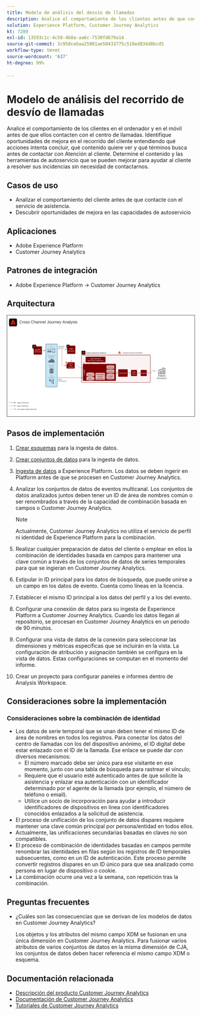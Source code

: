 ```yaml
---
title: Modelo de análisis del desvío de llamadas
description: Analice el comportamiento de los clientes antes de que contacten con el centro de llamadas.
solution: Experience Platform, Customer Journey Analytics
kt: 7209
exl-id: 13593c1c-4c58-4b8a-aa6c-7530fd679a14
source-git-commit: 3c950cebaa25901ae50433775c510ed834d8bcd5
workflow-type: tm+mt
source-wordcount: '637'
ht-degree: 99%

---
```


# Modelo de análisis del recorrido de desvío de llamadas

Analice el comportamiento de los clientes en el ordenador y en el móvil antes de que ellos contacten con el centro de llamadas. Identifique oportunidades de mejora en el recorrido del cliente entendiendo qué acciones intenta concluir, qué contenido quiere ver y qué términos busca antes de contactar con Atención al cliente. Determine el contenido y las herramientas de autoservicio que se pueden mejorar para ayudar al cliente a resolver sus incidencias sin necesidad de contactarnos.

## Casos de uso

* Analizar el comportamiento del cliente antes de que contacte con el servicio de asistencia.
* Descubrir oportunidades de mejora en las capacidades de autoservicio

## Aplicaciones

* Adobe Experience Platform
* Customer Journey Analytics

## Patrones de integración

* Adobe Experience Platform → Customer Journey Analytics

## Arquitectura

<img src="assets/CJA.svg" alt="Arquitectura de referencia para el modelo de Customer Journey Analytics" style="border:1px solid #4a4a4a" />

## Pasos de implementación

1. [Crear esquemas](https://experienceleague.adobe.com/?recommended=ExperiencePlatform-D-1-2021.1.xdm) para la ingesta de datos.
1. [Crear conjuntos de datos](https://experienceleague.adobe.com/docs/platform-learn/tutorials/data-ingestion/create-datasets-and-ingest-data.html?lang=es) para la ingesta de datos.
1. [Ingesta de datos](https://experienceleague.adobe.com/?recommended=ExperiencePlatform-D-1-2020.1.dataingestion&amp;lang=es) a Experience Platform.
Los datos se deben ingerir en Platform antes de que se procesen en Customer Journey Analytics.
1. Analizar los conjuntos de datos de eventos multicanal.
Los conjuntos de datos analizados juntos deben tener un ID de área de nombres común o ser renombrados a través de la capacidad de combinación basada en campos o Customer Journey Analytics. 

   >[!NOTE]
   >
   >Actualmente, Customer Journey Analytics no utiliza el servicio de perfil ni identidad de Experience Platform para la combinación.

1. Realizar cualquier preparación de datos del cliente o emplear en ellos la combinación de identidades basada en campos para mantener una clave común a través de los conjuntos de datos de series temporales para que se ingieran en Customer Journey Analytics.
1. Estipular in ID principal para los datos de búsqueda, que puede unirse a un campo en los datos de evento. Cuenta como líneas en la licencia.
1. Establecer el mismo ID principal a los datos del perfil y a los del evento.
1. Configurar una conexión de datos para su ingesta de Experience Platform a Customer Journey Analytics. Cuando los datos llegan al repositorio, se procesan en Customer Journey Analytics en un periodo de 90 minutos.
1. Configurar una vista de datos de la conexión para seleccionar las dimensiones y métricas específicas que se incluirán en la vista. La configuración de atribución y asignación también se configura en la vista de datos. Estas configuraciones se computan en el momento del informe.
1. Crear un proyecto para configurar paneles e informes dentro de Analysis Workspace.

## Consideraciones sobre la implementación

### Consideraciones sobre la combinación de identidad

* Los datos de serie temporal que se unan deben tener el mismo ID de área de nombres en todos los registros. Para conectar los datos del centro de llamadas con los del dispositivo anónimo, el ID digital debe estar enlazado con el ID de la llamada. Ese enlace se puede dar con diversos mecanismos:
   * El número marcado debe ser único para ese visitante en ese momento, junto con una tabla de búsqueda para rastrear el vínculo;
   * Requiere que el usuario esté autenticado antes de que solicite la asistencia y enlazar esa autenticación con un identificador determinado por el agente de la llamada (por ejemplo, el número de teléfono o email).
   * Utilice un socio de incorporación para ayudar a introducir identificadores de dispositivos en línea con identificadores conocidos enlazados a la solicitud de asistencia.
* El proceso de unificación de los conjunto de datos dispares requiere mantener una clave común principal por persona/entidad en todos ellos.
* Actualmente, las unificaciones secundarias basadas en claves no son compatibles.
* El proceso de combinación de identidades basadas en campos permite renombrar las identidades en filas según los registros de ID temporales subsecuentes, como en un ID de autenticación. Este proceso permite convertir registros dispares en un ID único para que sea analizado como persona en lugar de dispositivo o cookie.
* La combinación ocurre una vez a la semana, con repetición tras la combinación.

## Preguntas frecuentes

* ¿Cuáles son las consecuencias que se derivan de los modelos de datos en Customer Journey Analytics?

   Los objetos y los atributos del mismo campo XDM se fusionan en una única dimensión en Customer Journey Analytics. Para fusionar varios atributos de varios conjuntos de datos en la misma dimensión de CJA, los conjuntos de datos deben hacer referencia el mismo campo XDM o esquema.

## Documentación relacionada

* [Descripción del producto Customer Journey Analytics](https://helpx.adobe.com/es/legal/product-descriptions/customer-journey-analytics.html)
* [Documentación de Customer Journey Analytics](https://experienceleague.adobe.com/docs/customer-journey-analytics.html?lang=es)
* [Tutoriales de Customer Journey Analytics](https://experienceleague.adobe.com/docs/customer-journey-analytics-learn/tutorials/overview.html?lang=es)
